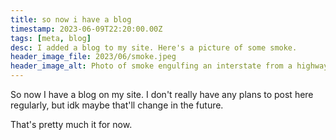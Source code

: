 ```yaml
---
title: so now i have a blog
timestamp: 2023-06-09T22:20:00.00Z
tags: [meta, blog]
desc: I added a blog to my site. Here's a picture of some smoke.
header_image_file: 2023/06/smoke.jpeg
header_image_alt: Photo of smoke engulfing an interstate from a highway across a river.
---
```


So now I have a blog on my site. I don't really have any plans to post here regularly, but idk maybe that'll change in the future.

That's pretty much it for now.

<!-- That's pretty much it as far as the non-technical side of things goes.

## The Technical Side of Things

I haven't really written anything about how my site works before, so this is also going to contain some general information about the site as a whole.

`zyl.gay` is a static website built with a custom static site builder I built for it. It started by taking Markdown pages and rendering them on top of the appropriate template.

When I added the [images section](/images/) to the site I added the first abstraction on top of this: YAML files with the relevant metadata for the image (including a short but unstyled description) which then get rendered not only into pages for the individual pages, but also a paginated display for all the images _and_ a method to view images by tag.

To get blogs working I modified the image page code to be generic over provided resource types, so really the images and the blog posts are rendered the same way, just with different configurations. -->
